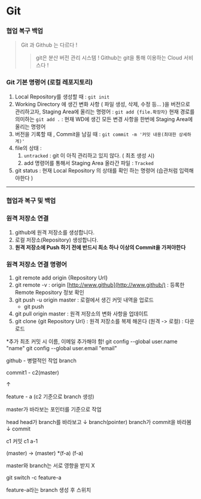 # **Git**

### **협업 복구 백업**

> Git 과 Github 는 다르다 !
> 
> 
> > git은 분산 버전 관리 시스템 ! Github는 git을 통해 이용하는 Cloud 서비스다 !
> > 

### **Git 기본 명령어 (로컬 레포지토리)**

1. Local Repository를 생성할 때 : `git init`
2. Working Directory 에 생긴 변화 사항 ( 파일 생성, 삭제, 수정 등... )을 버전으로 관리하고자, Staging Area에 올리는 명령어 : `git add {file.확장자}`
현재 경로를 의미하는 `git add .` : 현재 WD에 생긴 모든 변경 사항을 한번에 Staging Area에 올리는 명령어
3. 버전을 기록할 때 , Commit을 남길 때 : `git commit -m '커밋 내용(최대한 상세하게)'`
4. file의 상태 :
    1. `untracked` : git 이 아직 관리하고 있지 않다. ( 최초 생성 시)
    2. add 명령어를 통해서 Staging Area 올라간 파일 : `Tracked`
5. git status : 현재 Local Repository 의 상태를 확인 하는 명령어 (습관처럼 입력해야한다 )

---

### **협업과 복구 및 백업**

### **원격 저장소 연결**

1. github에 원격 저장소를 생성합니다.
2. 로컬 저장소(Repository) 생성합니다.
3. **원격 저장소에 Push 하기 전에 반드시 최소 하나 이상의 Commit을 가져야한다**

### **원격 저장소 연결 명령어**

1. git remote add origin {Repository Url}
2. git remote -v : origin [http://www.github](http://www.github/) : 등록한 Remote Repository 정보 확인
3. git push -u origin master : 로컬에서 생긴 커밋 내역을 업로드
    - git push
4. git pull origin master : 원격 저장소의 변화 사항을 업데이트
5. git clone {git Repository Url} : 원격 저장소를 복제 해온다 (원격 -> 로컬) : 다운로드

*추가
최초 커밋 시 이름, 이메일 추가해야 함!
git config --global user.name "name"
git config --global user.email "email"

github -  병렬적인 작업 branch

commit1 - c2(master)

↑

feature - a (c2 기준으로 branch 생성)

master가 바라보는 포인터를 기준으로 작업

head								head가 branch를 바라보고
↓
branch(pointer)						branch가 commit을 바라봄
↓
commit

c1           		 커밋      			    c1                 a-1

(master)	    	  →     		    (master)		      *(f-a)
(f-a)

master와 branch는 서로 영향을 받지 X

git switch -c feature-a

feature-a라는 branch 생성 후 스위치
